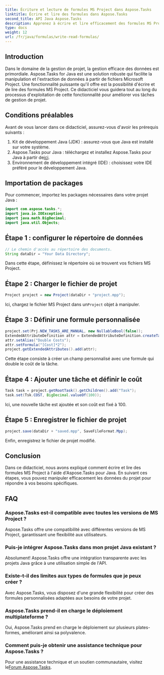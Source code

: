 ```yaml
---
title: Écriture et lecture de formules MS Project dans Aspose.Tasks
linktitle: Écrire et lire des formules dans Aspose.Tasks
second_title: API Java Aspose.Tasks
description: Apprenez à écrire et lire efficacement des formules MS Project avec Aspose.Tasks pour Java. Améliorez vos compétences en gestion de projet.
type: docs
weight: 12
url: /fr/java/formulas/write-read-formulas/
---
```

## Introduction
Dans le domaine de la gestion de projet, la gestion efficace des données est primordiale. Aspose.Tasks for Java est une solution robuste qui facilite la manipulation et l'extraction de données à partir de fichiers Microsoft Project. Une fonctionnalité puissante qu'il offre est la possibilité d'écrire et de lire des formules MS Project. Ce didacticiel vous guidera tout au long du processus d'exploitation de cette fonctionnalité pour améliorer vos tâches de gestion de projet.
## Conditions préalables
Avant de vous lancer dans ce didacticiel, assurez-vous d'avoir les prérequis suivants :
1. Kit de développement Java (JDK) : assurez-vous que Java est installé sur votre système.
2.  Aspose.Tasks pour Java : téléchargez et installez Aspose.Tasks pour Java à partir de[ici](https://releases.aspose.com/tasks/java/).
3. Environnement de développement intégré (IDE) : choisissez votre IDE préféré pour le développement Java.

## Importation de packages
Pour commencer, importez les packages nécessaires dans votre projet Java :
```java
import com.aspose.tasks.*;
import java.io.IOException;
import java.math.BigDecimal;
import java.util.Objects;
```

## Étape 1 : configurer le répertoire de données
```java
// Le chemin d'accès au répertoire des documents.
String dataDir = "Your Data Directory";
```
Dans cette étape, définissez le répertoire où se trouvent vos fichiers MS Project.
## Étape 2 : Charger le fichier de projet
```java
Project project = new Project(dataDir + "project.mpp");
```
Ici, chargez le fichier MS Project dans un`Project` objet à manipuler.
## Étape 3 : Définir une formule personnalisée
```java
project.set(Prj.NEW_TASKS_ARE_MANUAL, new NullableBool(false));
ExtendedAttributeDefinition attr = ExtendedAttributeDefinition.createTaskDefinition(CustomFieldType.Text, ExtendedAttributeTask.Text1, "Custom");
attr.setAlias("Double Costs");
attr.setFormula("[Cost]*2");
project.getExtendedAttributes().add(attr);
```
Cette étape consiste à créer un champ personnalisé avec une formule qui double le coût de la tâche.
## Étape 4 : Ajouter une tâche et définir le coût
```java
Task task = project.getRootTask().getChildren().add("Task");
task.set(Tsk.COST, BigDecimal.valueOf(100));
```
Ici, une nouvelle tâche est ajoutée et son coût est fixé à 100.
## Étape 5 : Enregistrer le fichier de projet
```java
project.save(dataDir + "saved.mpp", SaveFileFormat.Mpp);
```
Enfin, enregistrez le fichier de projet modifié.

## Conclusion
Dans ce didacticiel, nous avons expliqué comment écrire et lire des formules MS Project à l'aide d'Aspose.Tasks pour Java. En suivant ces étapes, vous pouvez manipuler efficacement les données du projet pour répondre à vos besoins spécifiques.
## FAQ
### Aspose.Tasks est-il compatible avec toutes les versions de MS Project ?
Aspose.Tasks offre une compatibilité avec différentes versions de MS Project, garantissant une flexibilité aux utilisateurs.
### Puis-je intégrer Aspose.Tasks dans mon projet Java existant ?
Absolument! Aspose.Tasks offre une intégration transparente avec les projets Java grâce à une utilisation simple de l'API.
### Existe-t-il des limites aux types de formules que je peux créer ?
Avec Aspose.Tasks, vous disposez d'une grande flexibilité pour créer des formules personnalisées adaptées aux besoins de votre projet.
### Aspose.Tasks prend-il en charge le déploiement multiplateforme ?
Oui, Aspose.Tasks prend en charge le déploiement sur plusieurs plates-formes, améliorant ainsi sa polyvalence.
### Comment puis-je obtenir une assistance technique pour Aspose.Tasks ?
 Pour une assistance technique et un soutien communautaire, visitez le[Forum Aspose.Tasks](https://forum.aspose.com/c/tasks/15).